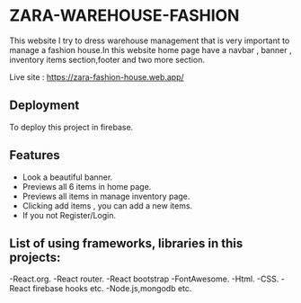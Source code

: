# ZARA-WAREHOUSE-FASHION

This website I try to dress warehouse management that is very important to manage a fashion house.In this website home page have a navbar , banner , inventory items section,footer and two more section.

Live site : https://zara-fashion-house.web.app/

## Deployment

To deploy this project in firebase.

## Features

- Look a beautiful banner.
- Previews all 6 items in home page.
- Previews all items in manage inventory page.
- Clicking add items , you can add a new items.
- If you not Register/Login.

## List of using frameworks, libraries in this projects:

-React.org.
-React router.
-React bootstrap
-FontAwesome.
-Html.
-CSS.
-React firebase hooks etc.
-Node.js,mongodb etc.
    